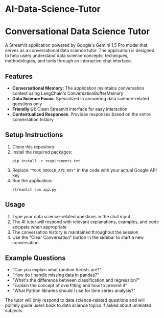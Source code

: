 # AI-Data-Science-Tutor

# Conversational Data Science Tutor

A Streamlit application powered by Google's Gemini 1.5 Pro model that serves as a conversational data science tutor. The application is designed to help users understand data science concepts, techniques, methodologies, and tools through an interactive chat interface.

## Features

- **Conversational Memory**: The application maintains conversation context using LangChain's ConversationBufferMemory
- **Data Science Focus**: Specialized in answering data science-related questions only
- **Friendly UI**: Clean Streamlit interface for easy interaction
- **Contextualized Responses**: Provides responses based on the entire conversation history

## Setup Instructions

1. Clone this repository
2. Install the required packages:
   ```
   pip install -r requirements.txt
   ```
3. Replace `"YOUR_GOOGLE_API_KEY"` in the code with your actual Google API key
4. Run the application:
   ```
   streamlit run app.py
   ```

## Usage

1. Type your data science-related questions in the chat input
2. The AI tutor will respond with relevant explanations, examples, and code snippets when appropriate
3. The conversation history is maintained throughout the session
4. Use the "Clear Conversation" button in the sidebar to start a new conversation

## Example Questions

- "Can you explain what random forests are?"
- "How do I handle missing data in pandas?"
- "What's the difference between classification and regression?"
- "Explain the concept of overfitting and how to prevent it"
- "What Python libraries should I use for time series analysis?"

The tutor will only respond to data science-related questions and will politely guide users back to data science topics if asked about unrelated subjects.

